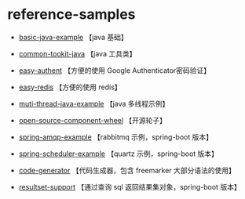 # reference-samples

* [basic-java-example](https://github.com/pleuvoir/dev-samples-for-reference/tree/master/basic-java-example)
  【java 基础】

* [common-tookit-java](https://github.com/pleuvoir/dev-samples-for-reference/tree/master/common-tookit-java)
  【java 工具类】

* [easy-authent](https://github.com/pleuvoir/dev-samples-for-reference/tree/master/easy-authent)
  【方便的使用 Google Authenticator密码验证】

* [easy-redis](https://github.com/pleuvoir/dev-samples-for-reference/tree/master/easy-redis)
  【方便的使用 redis】

* [muti-thread-java-example](https://github.com/pleuvoir/dev-samples-for-reference/tree/master/muti-thread-java-example)
  【java 多线程示例】

* [open-source-component-wheel](https://github.com/pleuvoir/dev-samples-for-reference/tree/master/open-source-component-wheel)
  【开源轮子】

* [spring-amqp-example](https://github.com/pleuvoir/dev-samples-for-reference/tree/master/spring-amqp-example)
  【rabbitmq 示例，spring-boot 版本】

* [spring-scheduler-example](https://github.com/pleuvoir/dev-samples-for-reference/tree/master/spring-scheduler-example)
  【quartz 示例，spring-boot 版本】

* [code-generator](https://github.com/pleuvoir/reference-samples/tree/master/code-generator)
  【代码生成器，包含 freemarker 大部分语法的使用】

* [resultset-support](https://github.com/pleuvoir/reference-samples/tree/master/resultset-support)
  【通过查询 sql 返回结果集对象，spring-boot 版本】

